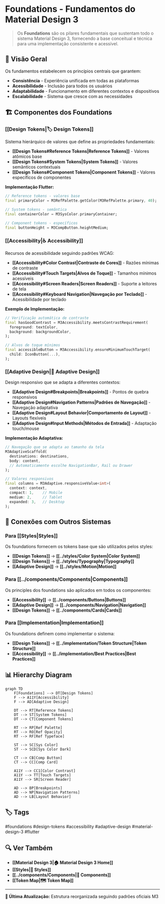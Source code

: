 # Foundations - Fundamentos do Material Design 3

> Os **Foundations** são os pilares fundamentais que sustentam todo o sistema Material Design 3, fornecendo a base conceitual e técnica para uma implementação consistente e acessível.

## 🎯 Visão Geral

Os fundamentos estabelecem os princípios centrais que garantem:
- **Consistência** - Experiência unificada em todas as plataformas
- **Acessibilidade** - Inclusão para todos os usuários
- **Adaptabilidade** - Funcionamento em diferentes contextos e dispositivos
- **Escalabilidade** - Sistema que cresce com as necessidades

## 🏗️ Componentes dos Foundations

### [[Design Tokens|🏷️ Design Tokens]]
Sistema hierárquico de valores que define as propriedades fundamentais:

- **[[Design Tokens#Reference Tokens|Reference Tokens]]** - Valores atômicos base
- **[[Design Tokens#System Tokens|System Tokens]]** - Valores semânticos contextuais  
- **[[Design Tokens#Component Tokens|Component Tokens]]** - Valores específicos de componentes

**Implementação Flutter:**
```dart
// Reference tokens - valores base
final primaryColor = M3RefPalette.getColor(M3RefPalette.primary, 40);

// System tokens - semântica
final containerColor = M3SysColor.primaryContainer;

// Component tokens - específicos
final buttonHeight = M3CompButton.heightMedium;
```

### [[Accessibility|♿ Accessibility]]
Recursos de acessibilidade seguindo padrões WCAG:

- **[[Accessibility#Color Contrast|Contraste de Cores]]** - Razões mínimas de contraste
- **[[Accessibility#Touch Targets|Alvos de Toque]]** - Tamanhos mínimos acessíveis
- **[[Accessibility#Screen Readers|Screen Readers]]** - Suporte a leitores de tela
- **[[Accessibility#Keyboard Navigation|Navegação por Teclado]]** - Acessibilidade por teclado

**Exemplo de Implementação:**
```dart
// Verificação automática de contraste
final hasGoodContrast = M3Accessibility.meetsContrastRequirement(
  foreground: textColor,
  background: backgroundColor,
);

// Alvos de toque mínimos
final accessibleButton = M3Accessibility.ensureMinimumTouchTarget(
  child: IconButton(...),
);
```

### [[Adaptive Design|📱 Adaptive Design]]
Design responsivo que se adapta a diferentes contextos:

- **[[Adaptive Design#Breakpoints|Breakpoints]]** - Pontos de quebra responsivos
- **[[Adaptive Design#Navigation Patterns|Padrões de Navegação]]** - Navegação adaptativa
- **[[Adaptive Design#Layout Behavior|Comportamento de Layout]]** - Layouts flexíveis
- **[[Adaptive Design#Input Methods|Métodos de Entrada]]** - Adaptação touch/mouse

**Implementação Adaptativa:**
```dart
// Navegação que se adapta ao tamanho da tela
M3AdaptiveScaffold(
  destinations: destinations,
  body: content,
  // Automaticamente escolhe NavigationBar, Rail ou Drawer
);

// Valores responsivos
final columns = M3Adaptive.responsiveValue<int>(
  context: context,
  compact: 1,    // Mobile
  medium: 2,     // Tablet  
  expanded: 3,   // Desktop
);
```

## 🔗 Conexões com Outros Sistemas

### Para [[Styles|Styles]]
Os foundations fornecem os tokens base que são utilizados pelos styles:

- **[[Design Tokens]]** → **[[../styles/Color System|Color System]]**
- **[[Design Tokens]]** → **[[../styles/Typography|Typography]]**
- **[[Adaptive Design]]** → **[[../styles/Motion|Motion]]**

### Para [[../components/Components|Components]]
Os principles dos foundations são aplicados em todos os componentes:

- **[[Accessibility]]** → **[[../components/Buttons|Buttons]]**
- **[[Adaptive Design]]** → **[[../components/Navigation|Navigation]]**
- **[[Design Tokens]]** → **[[../components/Cards|Cards]]**

### Para [[Implementation|Implementation]]
Os foundations definem como implementar o sistema:

- **[[Design Tokens]]** → **[[../implementation/Token Structure|Token Structure]]**
- **[[Accessibility]]** → **[[../implementation/Best Practices|Best Practices]]**

## 📊 Hierarchy Diagram

```mermaid
graph TD
    F[Foundations] --> DT[Design Tokens]
    F --> A11Y[Accessibility]
    F --> AD[Adaptive Design]
    
    DT --> RT[Reference Tokens]
    DT --> ST[System Tokens]
    DT --> CT[Component Tokens]
    
    RT --> RP[Ref Palette]
    RT --> RO[Ref Opacity]
    RT --> RF[Ref Typeface]
    
    ST --> SC[Sys Color]
    ST --> SCD[Sys Color Dark]
    
    CT --> CB[Comp Button]
    CT --> CC[Comp Card]
    
    A11Y --> CC1[Color Contrast]
    A11Y --> TT[Touch Targets]
    A11Y --> SR[Screen Reader]
    
    AD --> BP[Breakpoints]
    AD --> NP[Navigation Patterns]
    AD --> LB[Layout Behavior]
```

## 🏷️ Tags

#foundations #design-tokens #accessibility #adaptive-design #material-design-3 #flutter

## 🔍 Ver Também

- **[[Material Design 3|🏠 Material Design 3 Home]]**
- **[[Styles|🎨 Styles]]**
- **[[../components/Components|🧩 Components]]**
- **[[Token Map|🗺️ Token Map]]**

---

**📝 Última Atualização:** Estrutura reorganizada seguindo padrões oficiais M3